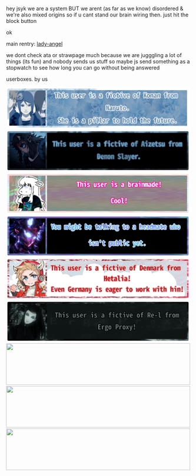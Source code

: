 hey jsyk we are a system BUT we arent (as far as we know) disordered & we're also mixed origins so if u cant stand our brain wiring then. just hit the block button

ok

main rentry: [lady-angel](https://rentry.co/lady-angel)

we dont check ata or strawpage much because we are jugggling a lot of things (its fun) and nobody sends us stuff so maybe js send something as a stopwatch to see how long you can go without being answered


userboxes. by us

<img src="Untitled1211-Restored-20251015075600.png" width="500" height="113"> <img src="aizetsuuserbox.png" width="500" height="113"> <img src="Untitled1211-Restored-20251015073911.png" width="500" height="113"> <img src="Untitled1211-Restored-20251015073819.png" width="500" height="113"> <img src="Untitled1211-Restored-20251015073700.png" width="500" height="113"> <img src="Untitled1211-Restored-20251015073515.png" width="500" height="113"> <img src="" width="500" height="113"> <img src="" width="500" height="113"> <img src="" width="500" height="113">
